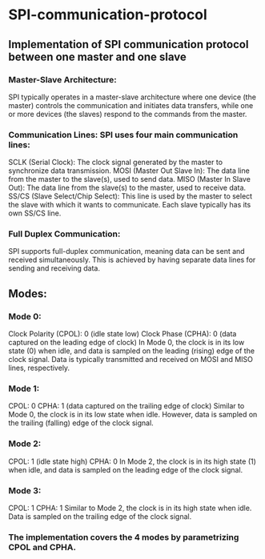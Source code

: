 # SPI-communication-protocol
## Implementation of SPI communication protocol between one master and one slave

### Master-Slave Architecture:
SPI typically operates in a master-slave architecture where one device (the master) controls the communication and initiates data transfers, while one or more devices (the slaves) respond to the commands from the master.

### Communication Lines: SPI uses four main communication lines:
SCLK (Serial Clock): The clock signal generated by the master to synchronize data transmission.
MOSI (Master Out Slave In): The data line from the master to the slave(s), used to send data.
MISO (Master In Slave Out): The data line from the slave(s) to the master, used to receive data.
SS/CS (Slave Select/Chip Select): This line is used by the master to select the slave with which it wants to communicate. Each slave typically has its own SS/CS line.
### Full Duplex Communication:
SPI supports full-duplex communication, meaning data can be sent and received simultaneously. This is achieved by having separate data lines for sending and receiving data.

## Modes:
### Mode 0:
Clock Polarity (CPOL): 0 (idle state low)
Clock Phase (CPHA): 0 (data captured on the leading edge of clock)
In Mode 0, the clock is in its low state (0) when idle, and data is sampled on the leading (rising) edge of the clock signal. Data is typically transmitted and received on MOSI and MISO lines, respectively.

### Mode 1:
CPOL: 0
CPHA: 1 (data captured on the trailing edge of clock)
Similar to Mode 0, the clock is in its low state when idle. However, data is sampled on the trailing (falling) edge of the clock signal.

### Mode 2:
CPOL: 1 (idle state high)
CPHA: 0
In Mode 2, the clock is in its high state (1) when idle, and data is sampled on the leading edge of the clock signal.

### Mode 3:
CPOL: 1
CPHA: 1
Similar to Mode 2, the clock is in its high state when idle. Data is sampled on the trailing edge of the clock signal.

### The implementation covers the 4 modes by parametrizing CPOL and CPHA. 
